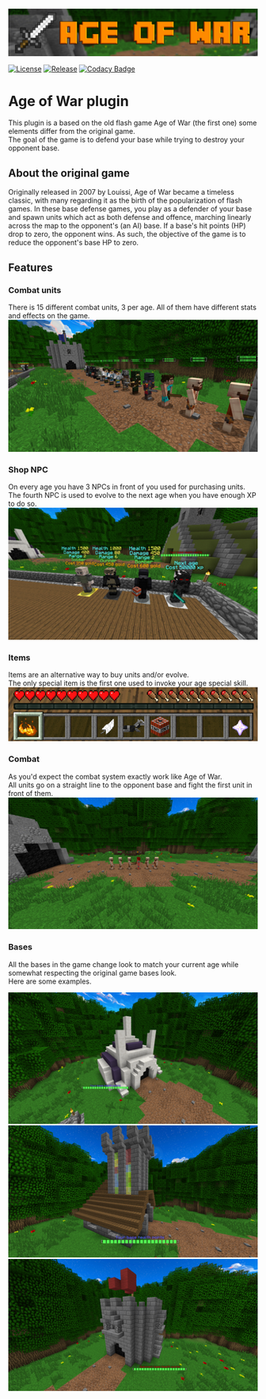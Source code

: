 ![splash](readme/splash.png)

[![License](https://img.shields.io/github/license/Blackoutburst/AoW-plugin.svg)](LICENSE)
[![Release](https://img.shields.io/github/release/Blackoutburst/AoW-plugin.svg)](https://github.com/Blackoutburst/AoW-plugin/releases)
[![Codacy Badge](https://app.codacy.com/project/badge/Grade/8e4206e8498248a28c02f020061cdf82)](https://www.codacy.com/gh/Blackoutburst/AoW-plugin/dashboard?utm_source=github.com&amp;utm_medium=referral&amp;utm_content=Blackoutburst/AoW-plugin&amp;utm_campaign=Badge_Grade)

# Age of War plugin
This plugin is a based on the old flash game Age of War (the first one) some elements differ from the original game.\
The goal of the game is to defend your base while trying to destroy your opponent base.

## About the original game
Originally released in 2007 by Louissi, Age of War became a timeless classic, with many regarding it as the birth of the popularization of flash games. In these base defense games, you play as a defender of your base and spawn units which act as both defense and offence, marching linearly across the map to the opponent's (an AI) base. If a base's hit points (HP) drop to zero, the opponent wins. As such, the objective of the game is to reduce the opponent's base HP to zero.

## Features

### Combat units
There is 15 different combat units, 3 per age. All of them have different stats and effects on the game.\
![allunits](readme/allunits.png)

### Shop NPC
On every age you have 3 NPCs in front of you used for purchasing units.\
The fourth NPC is used to evolve to the next age when you have enough XP to do so.\
![shopnpcs](readme/shopnpc.png)

### Items
Items are an alternative way to buy units and/or evolve.\
The only special item is the first one used to invoke your age special skill.\
![items](readme/items.png)

### Combat
As you'd expect the combat system exactly work like Age of War.\
All units go on a straight line to the opponent base and fight the first unit in front of them.\
![combat](readme/combat.png)

### Bases
All the bases in the game change look to match your current age while somewhat respecting the original game bases look.\
Here are some examples.

![combat](readme/base1.png)\
![combat](readme/base2.png)\
![combat](readme/base3.png)

